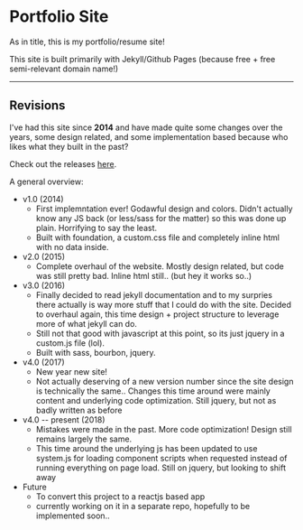 # Portfolio Site

As in title, this is my portfolio/resume site!

This site is built primarily with Jekyll/Github Pages (because free +
free semi-relevant domain name!)

---

## Revisions

I've had this site since **2014** and have made quite some changes over the
years, some design related, and some implementation based because who likes what
they built in the past?

Check out the releases [here](https://github.com/dominicgan/dominicgan.github.io/releases).

A general overview:

- v1.0 (2014)
  - First implemntation ever! Godawful design and colors. Didn't actually know
	  any JS back (or less/sass for the matter) so this was done up plain.
	  Horrifying to say the least. 
  - Built with foundation, a custom.css file and completely inline html with no
	  data inside.
- v2.0 (2015)
  - Complete overhaul of the website. Mostly design related, but code was still
	  pretty bad. Inline html still.. (but hey it works so..)
- v3.0 (2016)
  - Finally decided to read jekyll documentation and to my surpries there
	  actually is way more stuff that I could do with the site. Decided to
	  overhaul again, this time design + project structure to leverage more of
	  what jekyll can do.
  - Still not that good with javascript at this point, so its just jquery in a
	  custom.js file (lol).
  - Built with sass, bourbon, jquery.
- v4.0 (2017)
  - New year new site!
  - Not actually deserving of a new version number since the site design is
	  technically the same.. Changes this time around were mainly content and
	  underlying code optimization. Still jquery, but not as badly written as
	  before
- v4.0 -- present (2018)
  - Mistakes were made in the past. More code optimization! Design still remains
	  largely the same.
  - This time around the underlying js has been updated to use system.js for
	  loading component scripts when requested instead of running everything on
	  page load. Still on jquery, but looking to shift away
- Future
  - To convert this project to a reactjs based app
  - currently working on it in a separate repo, hopefully to be implemented
	  soon..
